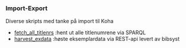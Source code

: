 ### Import-Export
Diverse skripts med tanke på import til Koha

* [fetch_all_titlenrs](/fetch_all_titlenrs) :hent ut alle titlenumrene via SPARQL
* [harvest_exdata](/harvest_exdata) :høste eksemplardata via REST-api levert av bibsyst